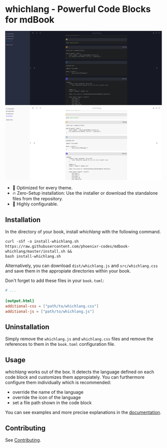 # whichlang - Powerful Code Blocks for mdBook

![Dark Theme Preview](./preview-dark.png)
![Light Theme Preview](./preview-light.png)

<!-- ANCHOR: description -->

- 🎨 Optimized for every theme.
- 🔥 Zero-Setup installation: Use the installer or download the standalone files from the repository.
- 🔧 Highly configurable.


## Installation

In the directory of your book, install _whichlang_ with the following command.

```console,lang=Console,icon=.devicon-bash-plain
curl -sSf -o install-whichlang.sh https://raw.githubusercontent.com/phoenixr-codes/mdbook-whichlang/master/install.sh &&
bash install-whichlang.sh
```

Alternatively, you can download `dist/whichlang.js` and `src/whichlang.css`
and save them in the appropiate directories within your book.

Don't forget to add these files in your `book.toml`:

```toml,lang=TOML,filepath=book.toml
# ...

[output.html]
additional-css = ["path/to/whichlang.css"]
additional-js = ["path/to/whichlang.js"]
```


## Uninstallation

Simply remove the `whichlang.js` and `whichlang.css` files and remove the references to them in the
`book.toml` configuration file.


## Usage

_whichlang_ works out of the box. It detects the language defined on each code block and customizes
them appropiately. You can furthermore configure them individually which is recommended:

- override the name of the language
- override the icon of the language
- set a file path shown in the code block

<!-- ANCHOR_END: description -->

You can see examples and more precise explanations in the [documentation](https://phoenixr-codes.github.io/mdbook-whichlang).


## Contributing

See [Contributing](./CONTRIBUTING.md).
